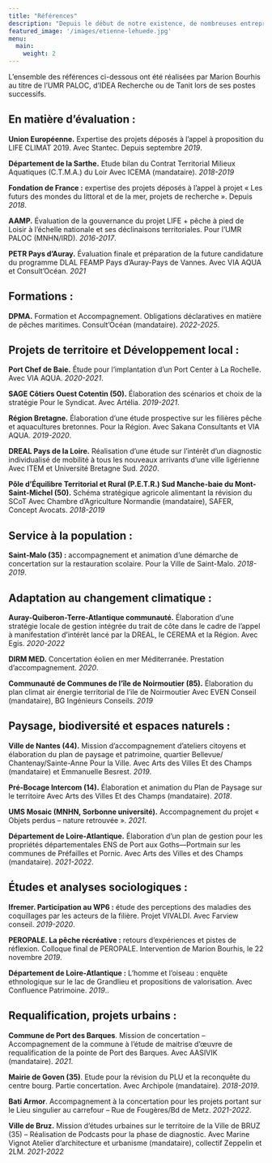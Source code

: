 ```yaml
---
title: "Références"
description: "Depuis le début de notre existence, de nombreuses entreprises et communauté ont fait confiance à notre expertise pour répondre aux problématiques qu'ils rencontraient."
featured_image: '/images/etienne-lehuede.jpg'
menu:
  main:
    weight: 2
---
```


L’ensemble des références ci-dessous ont été réalisées par Marion Bourhis au titre de l’UMR PALOC, d’IDEA Recherche ou de Tanit lors de ses postes successifs.

## En matière d’évaluation :

**Union Européenne.** Expertise des projets déposés à l’appel à proposition du LIFE CLIMAT 2019. Avec Stantec. Depuis septembre *2019*.

**Département de la Sarthe.** Etude bilan du Contrat Territorial Milieux Aquatiques (C.T.M.A.) du Loir Avec ICEMA (mandataire). *2018-2019*

**Fondation de France :** expertise des projets déposés à l’appel à projet « Les futurs des mondes du littoral et de la mer, projets de recherche ». Depuis *2018*.

**AAMP.** Évaluation de la gouvernance du projet LIFE + pêche à pied de Loisir à l’échelle nationale et ses déclinaisons territoriales. Pour l’UMR PALOC (MNHN/IRD). *2016-2017*.

**PETR Pays d’Auray.** Évaluation finale et préparation de la future candidature du programme DLAL FEAMP Pays d’Auray-Pays de Vannes. Avec VIA AQUA et Consult’Océan. *2021*

## Formations :

**DPMA.** Formation et Accompagnement. Obligations déclaratives en matière de pêches maritimes. Consult’Océan (mandataire). *2022-2025*.

## Projets de territoire et Développement local :

**Port Chef de Baie.** Étude pour l’implantation d’un Port Center à La Rochelle. Avec VIA AQUA. *2020-2021*.

**SAGE Côtiers Ouest Cotentin (50).** Élaboration des scénarios et choix de la stratégie Pour le Syndicat. Avec Artélia. *2019-2021*.

**Région Bretagne.** Élaboration d’une étude prospective sur les filières pêche et aquacultures bretonnes. Pour la Région. Avec Sakana Consultants et VIA AQUA. *2019-2020*.

**DREAL Pays de la Loire.** Réalisation d’une étude sur l’intérêt d’un diagnostic individualisé de mobilité à tous les nouveaux arrivants d’une ville ligérienne Avec ITEM et Université Bretagne Sud. *2020*.

**Pôle d’Équilibre Territorial et Rural (P.E.T.R.) Sud Manche-baie du Mont-Saint-Michel (50).** Schéma stratégique agricole alimentant la révision du SCoT Avec Chambre d’Agriculture  Normandie (mandataire), SAFER, Concept Avocats. *2018-2019*

## Service à la population :

**Saint-Malo (35) :** accompagnement et animation d’une démarche de concertation sur la restauration scolaire. Pour la Ville de Saint-Malo. *2018-2019*.

## Adaptation au changement climatique :

**Auray-Quiberon-Terre-Atlantique communauté.** Élaboration d’une stratégie locale de gestion intégrée du trait de côte dans le cadre de l’appel à manifestation d’intérêt lancé par la DREAL, le CEREMA et la Région. Avec Egis. *2020-2022*

**DIRM MED.** Concertation éolien en mer Méditerranée. Prestation d’accompagnement. *2020*.

**Communauté de Communes de l’île de Noirmoutier (85).** Élaboration du plan climat air énergie territorial de l’ile de Noirmoutier Avec EVEN Conseil (mandataire), BG Ingénieurs Conseils. *2019*

## Paysage, biodiversité et espaces naturels :

**Ville de Nantes (44).** Mission d’accompagnement d’ateliers citoyens et élaboration du plan de paysage et patrimoine, quartier Bellevue/ Chantenay/Sainte-Anne Pour la Ville. Avec Arts des Villes Et des Champs (mandataire) et Emmanuelle Besrest. *2019*.

**Pré-Bocage Intercom (14).** Élaboration et animation du Plan de Paysage sur le territoire Avec Arts des Villes Et des Champs (mandataire). *2018*.

**UMS Mosaic (MNHN, Sorbonne université).** Accompagnement du projet « Objets perdus – nature retrouvée ». *2021*.

**Département de Loire-Atlantique.** Élaboration d’un plan de gestion pour les propriétés départementales ENS de Port aux Goths—Portmain sur les communes de Préfailles et Pornic. Avec Arts des Villes et des Champs (mandataire). *2021-2022*.

## Études et analyses sociologiques :

**Ifremer. Participation au WP6 :** étude des perceptions des maladies des coquillages par les acteurs de la filière. Projet VIVALDI. Avec Farview conseil. *2019-2020*.

**PEROPALE. La pêche récréative :** retours d’expériences et pistes de réflexion. Colloque final de PEROPALE. Intervention de Marion Bourhis, le 22 novembre *2019*.

**Département de Loire-Atlantique :** L’homme et l’oiseau : enquête ethnologique sur le lac de Grandlieu et propositions de valorisation. Avec Confluence Patrimoine. *2019*..

## Requalification, projets urbains :

**Commune de Port des Barques**. Mission de concertation – Accompagnement de la commune à l’étude de maitrise d’œuvre de requalification de la pointe de Port des Barques. Avec AASIVIK (mandataire). *2021*.

**Mairie de Goven (35)**. Etude pour la révision du PLU et la reconquête du centre bourg. Partie concertation. Avec Archipole (mandataire). *2018-2019*.

**Bati Armor**. Accompagnement à la concertation pour les projets portant sur le Lieu singulier au carrefour – Rue de Fougères/Bd de Metz. *2021-2022*.

**Ville de Bruz.** Mission d’études urbaines sur le territoire de la Ville de BRUZ (35) – Réalisation de Podcasts pour la phase de diagnostic. Avec Marine Vignot Atelier d’architecture et urbanisme (mandataire), collectif Zeppelin et 2LM. *2021-2022*
